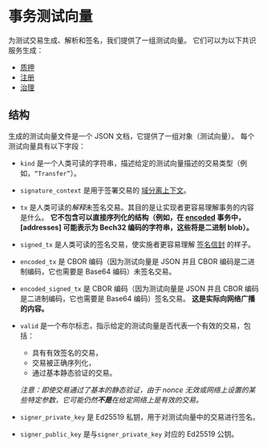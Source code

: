 # 事务测试向量

为测试交易生成、解析和签名，我们提供了一组测试向量。 它们可以为以下共识服务生成：

- [质押](https://docs.oasis.io/core/consensus/services/staking#test-vectors)
- [注册](https://docs.oasis.io/core/consensus/services/registry#test-vectors)
- [治理](https://docs.oasis.io/core/consensus/services/governance#test-vectors)

## 结构

生成的测试向量文件是一个 JSON 文档，它提供了一组对象（测试向量）。 每个测试向量具有以下字段：

- `kind` 是一个人类可读的字符串，描述给定的测试向量描述的交易类型（例如，`“Transfer”`）。
- `signature_context` 是用于签署交易的 [域分离上下文](https://docs.oasis.io/core/crypto#domain-separation)。
- `tx` 是人类可读的*解释*未签名交易。其目的是让实现者更容易理解事务的内容是什么。 **它不包含可以直接序列化的结构（例如，在 [encoded](https://docs.oasis.io/core/encoding) 事务中，[addresses] 可能表示为 Bech32 编码的字符串，这些将是二进制 blob）。**
- `signed_tx` 是人类可读的签名交易，使实施者更容易理解 [签名信封](https://docs.oasis.io/core/crypto#envelopes) 的样子。
- `encoded_tx` 是 CBOR 编码（因为测试向量是 JSON 并且 CBOR 编码是二进制编码，它也需要是 Base64 编码）未签名交易。
- `encoded_signed_tx` 是 CBOR 编码（因为测试向量是 JSON 并且 CBOR 编码是二进制编码，它也需要是 Base64 编码）签名交易。 **这是实际向网络广播的内容。**
- `valid` 是一个布尔标志，指示给定的测试向量是否代表一个有效的交易，包括：
    - 具有有效签名的交易，
    - 交易被正确序列化，
    - 通过基本静态验证的交易。
    
    *注意：即使交易通过了基本的静态验证，由于 nonce 无效或网络上设置的某些特定参数，它可能仍然**不是**在给定网络上是有效的交易。*
    
- `signer_private_key` 是 Ed25519 私钥，用于对测试向量中的交易进行签名。
- `signer_public_key` 是与`signer_private_key` 对应的 Ed25519 公钥。